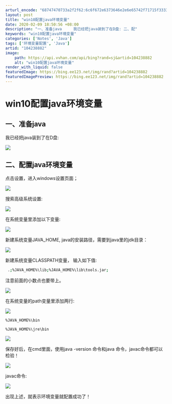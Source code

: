 ```yaml
---
arturl_encode: "68747470733a2f2f62:6c6f672e6373646e2e6e65742f71715f33333033363036312f:61727469636c652f64657461696c732f313034323338383832"
layout: post
title: "win10配置java环境变量"
date: 2020-02-09 18:50:56 +08:00
description: "一、准备java     我已经把java装到了在D盘: 二、配"
keywords: "win10配置java环境变量"
categories: ['Notes', 'Java']
tags: ['环境变量配置', 'Java']
artid: "104238882"
image:
    path: https://api.vvhan.com/api/bing?rand=sj&artid=104238882
    alt: "win10配置java环境变量"
render_with_liquid: false
featuredImage: https://bing.ee123.net/img/rand?artid=104238882
featuredImagePreview: https://bing.ee123.net/img/rand?artid=104238882
---
```


# win10配置java环境变量

## 一、准备java

我已经把java装到了在D盘:

![](https://i-blog.csdnimg.cn/blog_migrate/446e28299a829aaf2cfbc4dde310b2bb.png)

## 二、配置java环境变量

点击设置，进入windows设置页面；

![](https://i-blog.csdnimg.cn/blog_migrate/f3d93282f19d7540d7f7c7a56de55555.png)

搜索高级系统设置:

![](https://i-blog.csdnimg.cn/blog_migrate/3a342ed35f426c869dacf7c11c1bf71e.png)

在系统变量里添加以下变量:

![](https://i-blog.csdnimg.cn/blog_migrate/ad996fe0e301d8fe02cc37a016ea9e5d.png)

新建系统变量JAVA\_HOME, java的安装路径，需要到java里的jdk目录：

![](https://i-blog.csdnimg.cn/blog_migrate/571bd5c763f971bad61dce963bc9dd0c.png)

新建系统变量CLASSPATH变量， 输入如下值:

```bash
 .;%JAVA_HOME%\lib;%JAVA_HOME%\lib\tools.jar;
```

注意前面的小数点也要带上。

![](https://i-blog.csdnimg.cn/blog_migrate/a4e9994a1fb287d5a8e9adbd7bce3fc6.png)

在系统变量的path变量里添加两行:

![](https://i-blog.csdnimg.cn/blog_migrate/3ca609b54f66e65264b45e5abb315cb6.png)

```
%JAVA_HOME%\bin

%JAVA_HOME%\jre\bin
```

![](https://i-blog.csdnimg.cn/blog_migrate/fe73da820eb2976b88bf9163323a1466.png)

保存好后，在cmd里面，使用java -version 命令和java 命令，javac命令都可以检验！

![](https://i-blog.csdnimg.cn/blog_migrate/1be18528cbe454d69befcc4df5e64f6c.png)

javac命令:

![](https://i-blog.csdnimg.cn/blog_migrate/00e1efb3910f783813e5f23e32958411.png)

出现上述，就表示环境变量就配置成功了！